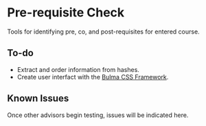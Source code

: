 # Pre-requisite Check

Tools for identifying pre, co, and post-requisites for entered course.

## To-do

* Extract and order information from hashes.
* Create user interfact with the [Bulma CSS Framework](https://bulma.io/).

## Known Issues

Once other advisors begin testing, issues will be indicated here.